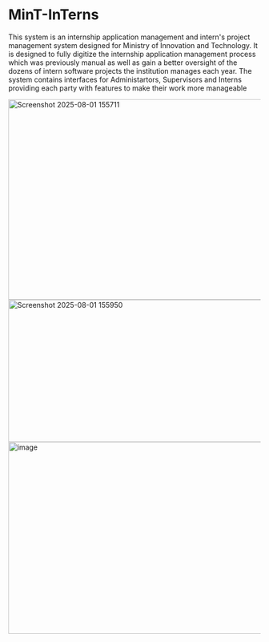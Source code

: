 # MinT-InTerns
This system is an internship application management and intern's project management system designed for Ministry of Innovation and Technology. It is designed to fully digitize the internship application management process which was previously manual as well as gain a better oversight of the dozens of intern software projects the institution manages each year.
The system contains interfaces for Administartors, Supervisors and Interns providing each party with features to make their work more manageable 

<img width="794" height="400" alt="Screenshot 2025-08-01 155711" src="https://github.com/user-attachments/assets/b368a001-318f-4c46-8bf7-87b82d2320aa" />

<img width="934" height="284" alt="Screenshot 2025-08-01 155950" src="https://github.com/user-attachments/assets/2aced824-b077-4479-b51e-759d60769620" />

<img width="941" height="383" alt="image" src="https://github.com/user-attachments/assets/12d7ab91-1d78-4d3b-baf8-ae1443860123" />


